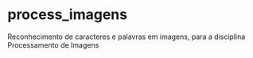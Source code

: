 # process_imagens
Reconhecimento de caracteres e palavras em imagens, para a disciplina Processamento de Imagens
